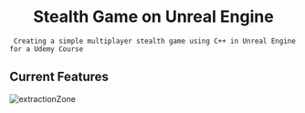 <h1 align="center"> Stealth Game on Unreal Engine </h1>
     
     Creating a simple multiplayer stealth game using C++ in Unreal Engine for a Udemy Course

## Current Features
![extractionZone](https://user-images.githubusercontent.com/26191487/104798441-d4afcf00-5794-11eb-836a-7b31c4dd3117.png)
